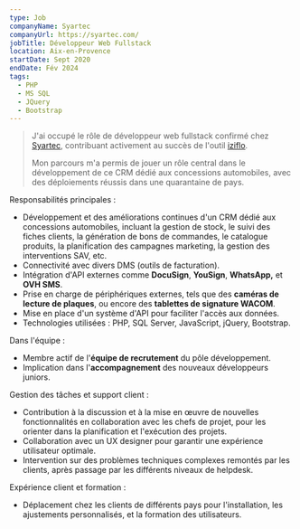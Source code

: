 ```yaml
---
type: Job
companyName: Syartec
companyUrl: https://syartec.com/
jobTitle: Développeur Web Fullstack
location: Aix-en-Provence
startDate: Sept 2020
endDate: Fév 2024
tags:
  - PHP
  - MS SQL
  - JQuery
  - Bootstrap
---
```

> J'ai occupé le rôle de développeur web fullstack confirmé chez <a href="https://syartec.com/" target="_blank">Syartec</a>, contribuant activement au succès de l'outil <a href="https://www.iziflo.com/" target="_blank">iziflo</a>.
>
> Mon parcours m'a permis de jouer un rôle central dans le développement de ce CRM dédié aux concessions automobiles, avec des déploiements réussis dans une quarantaine de pays.

Responsabilités principales :
- Développement et des améliorations continues d'un CRM dédié aux concessions automobiles, incluant la gestion de stock, le suivi des fiches clients, la génération de bons de commandes, le catalogue produits, la planification des campagnes marketing, la gestion des interventions SAV, etc.
- Connectivité avec divers DMS (outils de facturation).
- Intégration d'API externes comme **DocuSign**, **YouSign**, **WhatsApp,** et **OVH SMS**.
- Prise en charge de périphériques externes, tels que des **caméras de lecture de plaques**, ou encore des **tablettes de signature WACOM**.
- Mise en place d'un système d'API pour faciliter l'accès aux données.
- Technologies utilisées : PHP, SQL Server, JavaScript, jQuery, Bootstrap.

Dans l'équipe :
- Membre actif de l'**équipe de recrutement** du pôle développement.
- Implication dans l'**accompagnement** des nouveaux développeurs juniors.

Gestion des tâches et support client :
- Contribution à la discussion et à la mise en œuvre de nouvelles fonctionnalités en collaboration avec les chefs de projet, pour les orienter dans la planification et l'exécution des projets.
- Collaboration avec un UX designer pour garantir une expérience utilisateur optimale.
- Intervention sur des problèmes techniques complexes remontés par les clients, après passage par les différents niveaux de helpdesk.

Expérience client et formation :
- Déplacement chez les clients de différents pays pour l'installation, les ajustements personnalisés, et la formation des utilisateurs.
